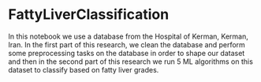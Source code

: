 # FattyLiverClassification
In this notebook we use a database from the Hospital of Kerman, Kerman, Iran. In the first part of this research, we clean the database and perform some preprocessing tasks on the database in order to shape our dataset and then in the second part of this research we run 5 ML algorithms on this dataset to classify based on fatty liver grades.

